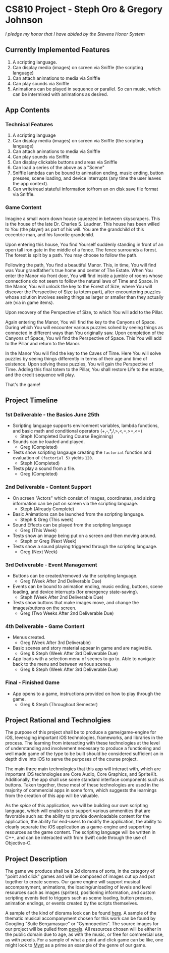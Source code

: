 # CS810 Project - Steph Oro & Gregory Johnson

*I pledge my honor that I have abided by the Stevens Honor System*

## Currently Implemented Features
1) A scripting language.
1) Can display media (images) on screen via Sniffle (the scripting language)
1) Can attach animations to media via Sniffle
1) Can play sounds via Sniffle
1) Animations can be played in sequence or parallel. So can music, which can be intermixed with animations as desired.

## App Contents

### Technical Features
1) A scripting language
1) Can display media (images) on screen via Sniffle (the scripting language)
1) Can attach animations to media via Sniffle
1) Can play sounds via Sniffle
1) Can display clickable buttons and areas via Sniffle
1) Can load a series of the above as a "Scene"
1) Sniffle lambdas can be bound to animation ending, music ending, button presses, scene loading, and device interrupts (any time the user leaves the app context).
1) Can write/read stateful information to/from an on disk save file format via Sniffle.

### Game Content
Imagine a small worn down house squeezed in between skyscrapers. This is the house of the late Dr. Charles S. Laudner. This house has been willed to You (the player) as part of his will. You are the grandchild of this eccentric man, and his favorite grandchild.

Upon entering this house, You find Yourself suddenly standing in front of an open tall iron gate in the middle of a fence. The fence surrounds a forest. The forest is split by a path. You may choose to follow the path.

Following the path, You find a beautiful Manor. This, in time, You will find was Your grandfather's true home and center of The Estate. When You enter the Manor via front door, You will find inside a jumble of rooms whose connections do not seem to follow the natural laws of Time and Space. In the Manor, You will unlock the key to the Forest of Size, where You will discover the Perspective of Size (a totem part), after encountering puzzles whose solution involves seeing things as larger or smaller than they actually are (via in game items).

Upon recovery of the Perspective of Size, to which You will add to the Pillar.

Again entering the Manor, You will find the key to the Canyons of Space. During which You will encounter various puzzles solved by seeing things as connected in different ways than You originally saw. Upon completion of the Canyons of Space, You wil find the Perspective of Space. This You will add to the Pillar and return to the Manor.

In the Manor You will find the key to the Caves of Time. Here You will solve puzzles by seeing things differently in terms of their age and time of existence. Upon solving these puzzles, You will gain the Perspective of Time. Adding this final totem to the Pillar, You shall restore Life to the estate, and the credit sequence will play.

That's the game!

## Project Timeline

### 1st Deliverable - the Basics June 25th
- Scripting language supports environment variables, lambda functions, and basic math and conditional operators (+,-,*,/,>,<,=,>=,<=)
  - Steph (Completed During Course Beginning)
- Sounds can be loaded and played.
  - Greg (Completed)
- Tests show scripting langauge creating the ```factorial``` function and evaluation of ```(factorial 5)``` yields ```120```.
  - Steph (Completed)
- Tests play a sound from a file.
  - Greg (Completed)

### 2nd Deliverable - Content Support
- On screen "Actors" which consist of images, coordinates, and sizing information can be put on screen via the scripting language.
  - Steph (Already Complete)
- Basic Animations can be launched from the scripting language.
  - Steph & Greg (This week)
- Sound Effects can be played from the scripting language
  - Greg (This Week)
- Tests show an image being put on a screen and then moving around.
  - Steph or Greg (Next Week)
- Tests show a sound playing triggered through the scripting language. 
  - Greg (Next Week)

### 3rd Deliverable - Event Management
- Buttons can be created/removed via the scripting language.
  - Greg (Week After 2nd Deliverable Due)
- Events can be bound to animation ending, music ending, buttons, scene loading, and device interrupts (for emergency state-saving).
  - Steph (Week After 2nd Deliverable Due)
- Tests show buttons that make images move, and change the images/buttons on the screen.
  - Greg (Two Weeks After 2nd Deliverable Due)

### 4th Deliverable - Game Content
- Menus created.
  - Greg (Week After 3rd Deliverable)
- Basic scenes and story material appear in game and are nagivable.
  - Greg & Steph (Week After 3rd Deliverable Due)
- App loads with a selection menu of scenes to go to. Able to navigate back to the menu and between various scenes.
  - Greg & Steph (Week After 3rd Deliverable Due)

### Final - Finished Game
- App opens to a game, instructions provided on how to play through the game.
  - Greg & Steph (Throughout Semester)

## Project Rational and Technolgies

The purpose of this project shall be to produce a game/game-engine for iOS, leveraging important iOS technologies, frameworks, and libraries in the process. The learning from interacting with these technologies at the level of understanding and involvement necessary to produce a functioning and well made game of the type to be built should be considered sufficient an in depth dive into iOS to serve the purposes of the course project.

The main three main technologies that this app will interact with, which are important iOS technologies are Core Audio, Core Graphics, and SpriteKit. Additionally, the app shall use some standard interface components such as buttons. Taken together, these most of these technologies are used in the majority of commercial apps in some form, which suggests the learnings from the creation of this app will be valuable.

As the *spice* of this application, we will be building our own scripting language, which will enable us to support various ammenities that are favorable such as: the ability to provide downloadable content for the application, the ability for end-users to modify the application, the ability to clearly separate the iOS application as a game-engine and supporting resources as the game content. The scripting language will be written in C++, and can be interacted with from Swift code through the use of Objective-C.

## Project Description

The game we produce shall be a 2d diorama of sorts, in the category of "point and click" games and will be composed of images cut up and put together to create scenes. Our game engine will support musical accompanyment, animations, the loading/unloading of levels and level resources such as images (sprites), positioning information, and custom scripting events tied to triggers such as scene loading, button presses, animation endings, or events created by the scripts themselves.

A sample of the kind of diorama look can be found [here](http://www.suzannemoxhay.com/diorama). A sample of the thematic musical accompanyment chosen for this work can be found by Googling "Suite Bergamasque" or "Gymnopedies". The source images for our project will be pulled from [pexels](https://www.pexels.com). All resources chosen will be either in the public domain due to age, as with the music, or free for commercial use, as with pexels. For a sample of what a point and click game can be like, one might look to [Myst](https://en.wikipedia.org/wiki/Myst) as a prime an example of the genre of our game.
